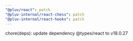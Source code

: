 ```yaml
---
"@pluv/react": patch
"@pluv-internal/react-chess": patch
"@pluv-internal/react-hooks": patch
---
```


chore(deps): update dependency @types/react to v18.0.27
